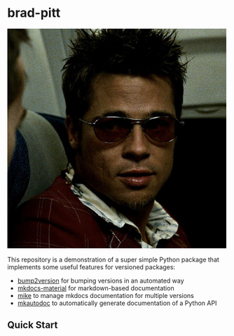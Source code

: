 # brad-pitt

![Brad Pitt](docs/img/brad.jpg)

This repository is a demonstration of a super simple Python
package that implements some useful features for versioned
packages:

* [bump2version](https://github.com/c4urself/bump2version/)
  for bumping versions in an automated way
* [mkdocs-material](https://squidfunk.github.io/mkdocs-material/)
  for markdown-based documentation
* [mike](https://github.com/jimporter/mike)
  to manage mkdocs documentation for multiple versions
* [mkautodoc](https://github.com/tomchristie/mkautodoc)
  to automatically generate documentation of a Python API


## Quick Start
